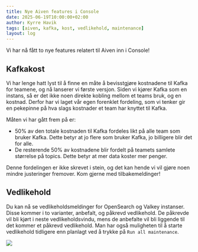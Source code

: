 ```yaml
---
title: Nye Aiven features i Console
date: 2025-06-19T10:00:00+02:00
author: Kyrre Havik
tags: [aiven, kafka, kost, vedlikehold, maintenance]
layout: log
---
```


Vi har nå fått to nye features relatert til Aiven inn i Console!

## Kafkakost

Vi har lenge hatt lyst til å finne en måte å bevisstgjøre kostnadene til Kafka for teamene, og nå lanserer vi første versjon.
Siden vi kjører Kafka som en instans, så er det ikke noen direkte kobling mellom et teams bruk, og en kostnad.
Derfor har vi laget vår egen forenklet fordeling, som vi tenker gir en pekepinne på hva slags kostnader et team har knyttet til Kafka.

Måten vi har gått frem på er:
- 50% av den totale kostnaden til Kafka fordeles likt på alle team som bruker Kafka.
  Dette betyr at jo flere som bruker Kafka, jo billigere blir det for alle.
- De resterende 50% av kostnadene blir fordelt på teamets samlete størrelse på topics.
  Dette betyr at mer data koster mer penger.

Denne fordelingen er ikke skrevet i stein, og det kan hende vi vil gjøre noen mindre justeringer fremover.
Kom gjerne med tilbakemeldinger!

## Vedlikehold

Du kan nå se vedlikeholdsmeldinger for OpenSearch og Valkey instanser.
Disse kommer i to varianter, anbefalt, og påkrevd vedlikehold.
De påkrevde vil bli kjørt i neste vedlikeholdsvindu, mens de anbefalte vil bli liggende til det kommer et påkrevd vedlikehold.
Man har også muligheten til å starte vedlikehold tidligere enn planlagt ved å trykke på `Run all maintenance`.

![](/log/opensearch-maintenance.png)
